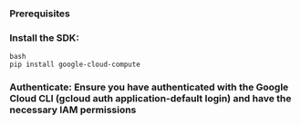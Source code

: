 ### Prerequisites
### Install the SDK:
```
bash
pip install google-cloud-compute
```

### Authenticate: Ensure you have authenticated with the Google Cloud CLI (gcloud auth application-default login) and have the necessary IAM permissions
